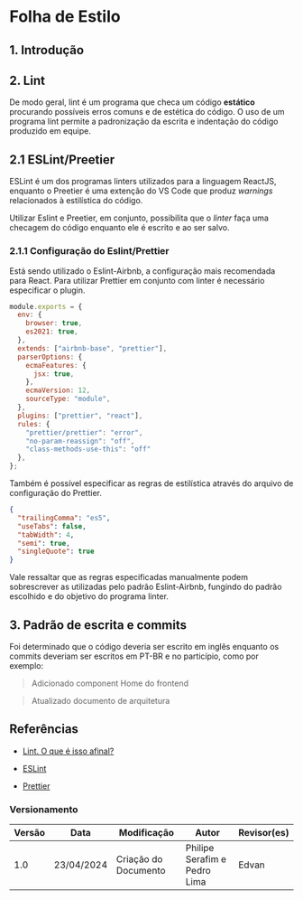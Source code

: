 # Folha de Estilo

## 1. Introdução


## 2. Lint
De modo geral, lint é um programa que checa um código **estático** procurando possíveis erros comuns e de estética do código. O uso de um programa lint permite a padronização da escrita e indentação do código produzido em equipe.

## 2.1 ESLint/Preetier
ESLint é um dos programas linters utilizados para a linguagem ReactJS, enquanto o Preetier é uma extenção do VS Code que produz *warnings* relacionados à estilística do código. 

Utilizar Eslint e Preetier, em conjunto, possibilita que o *linter* faça uma checagem do código enquanto ele é escrito e ao ser salvo.

### 2.1.1 Configuração do Eslint/Prettier
Está sendo utilizado o Eslint-Airbnb, a configuração mais recomendada para React. Para utilizar Prettier em conjunto com linter é necessário especificar o plugin.

``` js
module.exports = {
  env: {
    browser: true,
    es2021: true,
  },
  extends: ["airbnb-base", "prettier"],
  parserOptions: {
    ecmaFeatures: {
      jsx: true,
    },
    ecmaVersion: 12,
    sourceType: "module",
  },
  plugins: ["prettier", "react"],
  rules: {
    "prettier/prettier": "error",
    "no-param-reassign": "off",
    "class-methods-use-this": "off"
  },
};
```

Também é possível especificar as regras de estilística através do arquivo de configuração do Prettier.

```json
{
  "trailingComma": "es5",
  "useTabs": false,
  "tabWidth": 4,
  "semi": true,
  "singleQuote": true
}
```
Vale ressaltar que as regras especificadas manualmente podem sobrescrever as utilizadas pelo padrão Eslint-Airbnb, fungindo do padrão escolhido e do objetivo do programa linter.

## 3. Padrão de escrita e commits

Foi determinado que o código deveria ser escrito em inglês enquanto os commits deveriam ser escritos em PT-BR e no particípio, como por exemplo:

> Adicionado component Home do frontend

> Atualizado documento de arquitetura

## Referências

* [Lint. O que é isso afinal?](https://medium.com/@emerson_pereira/lint-o-que-%C3%A9-isso-afinal-83b3dc0dec59)

* [ESLint](https://eslint.org/docs/user-guide/getting-started) 

* [Prettier](https://prettier.io/docs/en/install.html)

### Versionamento

| Versão | Data       | Modificação          | Autor                        | Revisor(es) |
| ------ | ---------- | -------------------- | ---------------------------- | ----------- |
| 1.0    | 23/04/2024 | Criação do Documento | Philipe Serafim e Pedro Lima | Edvan       |